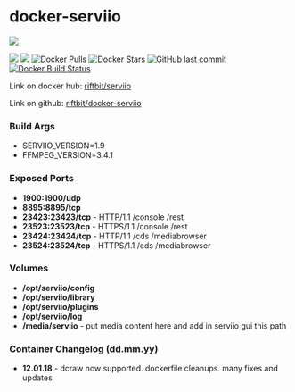 # docker-serviio

[![](http://serviio.org/images/serviio.png)](http://serviio.org/) 

[![](https://images.microbadger.com/badges/version/riftbit/serviio.svg)](https://microbadger.com/images/riftbit/serviio) 
[![](https://images.microbadger.com/badges/image/riftbit/serviio.svg)](https://microbadger.com/images/riftbit/serviio) 
[![Docker Pulls](https://img.shields.io/docker/pulls/riftbit/serviio.svg)](https://hub.docker.com/r/riftbit/serviio/) 
[![Docker Stars](https://img.shields.io/docker/stars/riftbit/serviio.svg)](https://hub.docker.com/r/riftbit/serviio/)
[![GitHub last commit](https://img.shields.io/github/last-commit/riftbit/docker-serviio.svg)](https://github.com/riftbit/docker-serviio)
[![Docker Build Status](https://img.shields.io/docker/build/riftbit/serviio.svg)](https://hub.docker.com/r/riftbit/serviio/)
  
Link on docker hub: [riftbit/serviio](https://hub.docker.com/r/riftbit/serviio/)

Link on github: [riftbit/docker-serviio](https://github.com/riftbit/docker-serviio)

### Build Args

 - SERVIIO_VERSION=1.9 
 - FFMPEG_VERSION=3.4.1


### Exposed Ports

 - **1900:1900/udp**
 - **8895:8895/tcp**
 - **23423:23423/tcp** - HTTP/1.1 /console /rest
 - **23523:23523/tcp** - HTTPS/1.1 /console /rest
 - **23424:23424/tcp** - HTTP/1.1 /cds /mediabrowser
 - **23524:23524/tcp** - HTTPS/1.1 /cds /mediabrowser

### Volumes
 - **/opt/serviio/config**
 - **/opt/serviio/library**
 - **/opt/serviio/plugins**
 - **/opt/serviio/log**
 - **/media/serviio** - put media content here and add in serviio gui this path


### Container Changelog (dd.mm.yy)
 - **12.01.18** - dcraw now supported. dockerfile cleanups. many fixes and updates
